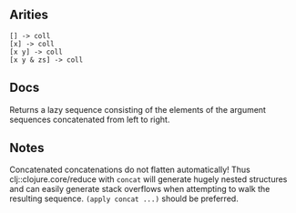 ## Arities

    [] -> coll
    [x] -> coll
    [x y] -> coll
    [x y & zs] -> coll

## Docs

Returns a lazy sequence consisting of the elements of the argument
sequences concatenated from left to right.

## Notes

Concatenated concatenations do not flatten automatically! Thus
clj::clojure.core/reduce with `concat` will generate hugely nested
structures and can easily generate stack overflows when attempting to
walk the resulting sequence. `(apply concat ...)` should be preferred.
